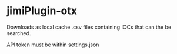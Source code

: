 # jimiPlugin-otx

Downloads as local cache .csv files containing IOCs that can the be searched.

API token must be within settings.json
